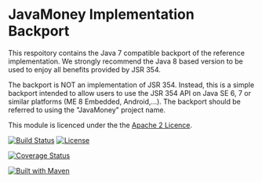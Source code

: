 JavaMoney Implementation Backport 
====================================================

This respoitory contains the Java 7 compatible backport of the reference implementation. We strongly recommend the
Java 8 based version to be used to enjoy all benefits provided by JSR 354.

The backport is NOT an implementation of JSR 354. Instead, this is a simple backport intended to allow users to use the JSR 354 API on Java SE 6, 7 or similar platforms (ME 8 Embedded, Android,...). The backport should be referred to using the "JavaMoney" project name.

This module is licenced under the the [Apache 2 Licence](https://www.apache.org/licenses/LICENSE-2.0.html).

[![Build Status](https://api.travis-ci.org/JavaMoney/javamoney-moneta-bp.png?branch=master)](https://travis-ci.org/JavaMoney/javamoney-moneta-bp) [![License](http://img.shields.io/badge/license-Apache2-red.svg)](http://opensource.org/licenses/apache-2.0)

[![Coverage Status](https://coveralls.io/repos/JavaMoney/javamoney-moneta-bp/badge.svg)](https://coveralls.io/r/JavaMoney/javamoney-moneta-bp)

[![Built with Maven](http://maven.apache.org/images/logos/maven-feather.png)](http://maven.org/)
